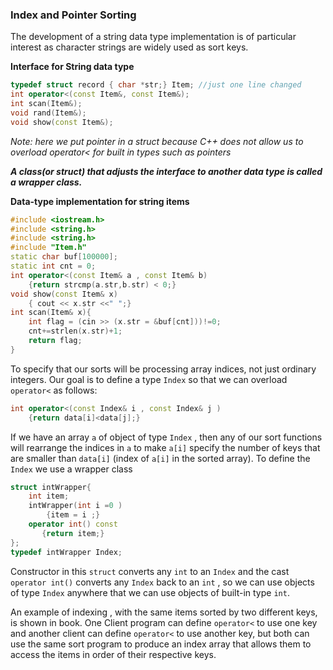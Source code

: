 ### Index and Pointer Sorting

The development of a string data type implementation is of particular interest as character strings are widely used as sort keys.

**Interface for String data type**

````c++
typedef struct record { char *str;} Item; //just one line changed
int operator<(const Item&, const Item&);
int scan(Item&);
void rand(Item&);
void show(const Item&);
````

*Note: here we put pointer in a struct because C++ does not allow us to overload operator< for built in types such as pointers*

***A class(or struct) that adjusts the interface to another data type is called a wrapper class.***

**Data-type implementation for string items**

````c++
#include <iostream.h>
#include <string.h>
#include <string.h>
#include "Item.h"
static char buf[100000];
static int cnt = 0;
int operator<(const Item& a , const Item& b)
	{return strcmp(a.str,b.str) < 0;}
void show(const Item& x)
	{ cout << x.str <<" ";}
int scan(Item& x){
    int flag = (cin >> (x.str = &buf[cnt]))!=0;
    cnt+=strlen(x.str)+1;
    return flag;
}
````

To specify that our sorts will be processing array indices, not just ordinary integers. Our goal is to define a type `Index` so that we can overload `operator<` as follows:

````c++
int operator<(const Index& i , const Index& j )
	{return data[i]<data[j];}
````

If we have an array `a` of object of type `Index` , then any of our sort functions will rearrange the indices in `a` to make `a[i]` specify the number of keys that are smaller than `data[i]` (index of `a[i]` in the sorted array). To define the `Index` we use a wrapper class

````c++
struct intWrapper{
    int item;
    intWrapper(int i =0 )
    	{item = i ;}
    operator int() const
 	   {return item;}
};
typedef intWrapper Index;
````

Constructor in this `struct` converts any `int` to an `Index` and the cast ` operator int()`  converts any `Index` back to an `int` , so we can use objects of type `Index` anywhere that we can use objects of built-in type `int`.

An example of indexing , with the same items sorted by two different keys, is shown in book. One Client program can define `operator<` to use one key and another client can define `operator<` to use another key, but both can use the same sort program to produce an index array that allows them to access the items in order of their respective keys.

